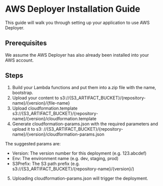 # AWS Deployer Installation Guide

This guide will walk you through setting up your application to use AWS Deployer.

## Prerequisites

We assume the AWS Deployer has also already been installed into your AWS account.

## Steps

1. Build your Lambda functions and put them into a.zip file with the name, bootstrap.
2. Upload your content to s3://{S3_ARTIFACT_BUCKET}/{repository-name}/{version}/{file-name}
3. Upload cloudformation.template s3://{S3_ARTIFACT_BUCKET}/{repository-name}/{version}/cloudformation.template
4. Generate cloudformation-params.json with the required parameters and upload it to s3:
   //{S3_ARTIFACT_BUCKET}/{repository-name}/{version}/cloudformation-params.json

The suggested params are:

* Version: The version number for this deployment (e.g. 123.abcdef)
* Env: The environment name (e.g. dev, staging, prod)
* S3Prefix: The S3 path prefix (e.g. s3://{S3_ARTIFACT_BUCKET}/{repository-name}/{version}/)

5. Uploading cloudformation-params.json will trigger the deployment.
